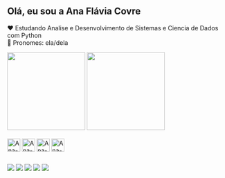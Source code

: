 ## Olá, eu sou a Ana Flávia Covre 

❤️ Estudando Analise e Desenvolvimento de Sistemas e Ciencia de Dados com Python<br>
👧 Pronomes: ela/dela

<div>
<img height="180em" src="https://github-readme-stats.vercel.app/api?username=anaflaviacv&show_icons=true&theme=radical"/>
<img height="180em" src="https://github-readme-stats.vercel.app/api/top-langs/?username=anaflaviacv&layout=compact&theme=radical"/>
</div>
  
<div style="display: inline_block"><br>
     
  <img align="center" alt="Ana-python" height="30" whidth="40" src="https://cdn.jsdelivr.net/gh/devicons/devicon/icons/python/python-original.svg" />
  <img align="center" alt="Ana-jupiter" height="30" whidth="40" src="https://cdn.jsdelivr.net/gh/devicons/devicon/icons/jupyter/jupyter-original-wordmark.svg" />
  <img align="center" alt="Ana-mysql" height="30" whidth="40" src="https://cdn.jsdelivr.net/gh/devicons/devicon/icons/mysql/mysql-original-wordmark.svg" />
  <img align="center" alt="Ana-vscode" height="30" whidth="40"  src="https://cdn.jsdelivr.net/gh/devicons/devicon/icons/vscode/vscode-original.svg" />     
   </div>  

   
##

<div>
 
  <a href="https://www.instagram.com/anafviaaa/" target="_blank"><img src="https://img.shields.io/badge/Instagram-E4405F?style=for-the-badge&logo=instagram&logoColor=white" target="_blank"></a>
  <a href="https://www.linkedin.com/in/ana-flavia-covre/" target="_blank"><img src="https://img.shields.io/badge/LinkedIn-0077B5?style=for-the-badge&logo=linkedin&logoColor=white" target="_blank"></a>
 <a href="https://github.com/anaflaviacv" target="_blank"><img src="https://img.shields.io/badge/GitHub-100000?style=for-the-badge&logo=github&logoColor=white" target="_blank"></a>
 <a href="anaflaviacovre@gmail.com" target="_blank"><img src="https://img.shields.io/badge/Gmail-D14836?style=for-the-badge&logo=gmail&logoColor=white" target="_blank"></a>
 <a href="https://discord.com/channels/@me" target="_blank"><img src="https://img.shields.io/badge/Discord-7289DA?style=for-the-badge&logo=discord&logoColor=white" target="_blank"></a>
</div>

##

